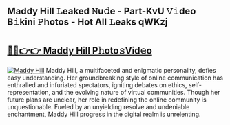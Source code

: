 ## Maddy Hill 𝙻eaked 𝙽u𝚍e - Part-KvU 𝚅𝚒deo B𝚒kini 𝙿hotos - Hot All 𝙻eaks qWKzj

# <h2><a href="http://ld2xucr.urlbe.top/?page=Maddy+Hill">🔗🔗👉👉 Maddy Hill P𝚑oto𝚜Vid𝚎o</a></h2>

[![Maddy Hill](https://i.imgur.com/eBuTRDB.gif)](http://ld2xucr.urlbe.top/?page=Maddy+Hill)
Maddy Hill, a multifaceted and enigmatic personality, defies easy understanding. Her groundbreaking style of online communication has enthralled and infuriated spectators, igniting debates on ethics, self-representation, and the evolving nature of virtual communities. Though her future plans are unclear, her role in redefining the online community is unquestionable. Fueled by an unyielding resolve and undeniable enchantment, Maddy Hill progress in the digital realm is unrelenting.

